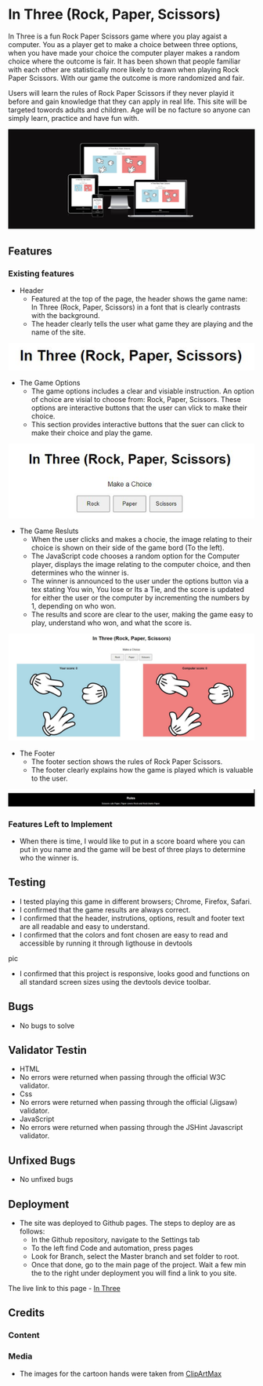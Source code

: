 # In Three (Rock, Paper, Scissors)

In Three is a fun Rock Paper Scissors game where you play agaist a computer. You as a player get to make a choice between three options, when you have made your choice the computer player makes a random choice where the outcome is fair. It has been shown that people familiar with each other are statistically more likely to drawn when playing Rock Paper Scissors. With our game the outcome is more randomized and fair.

Users will learn the rules of Rock Paper Scissors if they never playid it before and gain knowledge that they can apply in real life. This site will be targeted towords adults and children. Age will be no facture so anyone can simply learn, practice and have fun with.

![Website in diffrent browsers](assets/images/helhetsbild.JPG)

## Features

### Existing features

* Header
  * Featured at the top of the page, the header shows the game name: In Three (Rock, Paper, Scissors) in a font that is clearly contrasts with the background.
  * The header clearly tells the user what game they are playing and the name of the site.

 ![Site header](header.JPG)

* The Game Options
  * The game options includes a clear and visiable instruction. An option of choice are visial to choose from: Rock, Paper, Scissors. These options are interactive buttons that the user can vlick to make their choice.
  * This section provides interactive buttons that the suer can click to make their choice and play the game.

 ![Make a choices](assets/images/Gamefetuers.JPG)

* The Game Resluts
  * When the user clicks and makes a chocie, the image relating to their choice is shown on their side of the game bord (To the left).
  * The JavaScript code chooses a random option for the Computer player, displays the image relating to the computer choice, and then determines who the winner is.
  * The winner is announced to the user under the options button via a tex stating You win, You lose or Its a Tie, and the score is updated for either the user or the computer by incrementing the numbers by 1, depending on who won.
  * The results and score are clear to the user, making the game easy to play, understand who won, and what the score is.

 ![Game results](assets/images/gamerules.JPG)

 * The Footer 
   * The footer section shows the rules of Rock Paper Scissors.
   * The footer clearly explains how the game is played which is valuable to the user.

  ![Footer](assets/images/footer.JPG)

### Features Left to Implement

* When there is time, I would like to put in a score board where you can put in you name and the game will be best of three plays to determine who the winner is.

## Testing 

* I tested playing this game in different browsers; Chrome, Firefox, Safari.
* I confirmed that the game results are always correct.
* I confirmed that the header, instrutions, options, result and footer text are all readable and easy to understand.
* I confirmed that the colors and font chosen are easy to read and accessible by running it through ligthouse in devtools

pic

* I confirmed that this project is responsive, looks good and functions on all standard screen sizes using the devtools device toolbar.

## Bugs

* No bugs to solve


## Validator Testin

* HTML
 * No errors were returned when passing through the official W3C validator.
* Css
 * No errors were returned when passing through the official (Jigsaw) validator.
* JavaScript
 * No errors were returned when passing through the JSHint Javascript validator.

 ## Unfixed Bugs 

 * No unfixed bugs

 ## Deployment 

 * The site was deployed to Github pages. The steps to deploy are as follows:
   * In the Github repository, navigate to the Settings tab
   * To the left find Code and automation, press pages
   * Look for Branch, select the Master branch and set folder to root.
   * Once that done, go to the main page of the project. Wait a few min the to the right under deployment you will find a link to you site.

  The live link to this page - [In Three](https://maadajibao.github.io/Project-2-In-Three/)

## Credits

### Content

### Media

* The images for the cartoon hands were taken from [ClipArtMax](https://www.clipartmax.com/middle/m2i8i8G6H7K9Z5H7_rock-paper-scissors-clipart-rock-paper-scissors-clip-art/)

 


